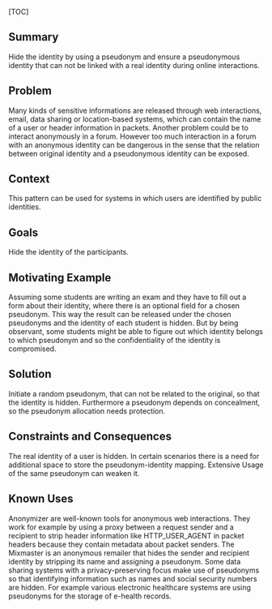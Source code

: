 [TOC]

## Summary
Hide the identity by using a pseudonym and ensure a pseudonymous
identity that can not be linked with a real identity during online
interactions.

## Problem
Many kinds of sensitive informations are released through web
interactions, email, data sharing or location-based systems, which can
contain the name of a user or header information in packets. Another
problem could be to interact anonymously in a forum. However too much
interaction in a forum with an anonymous identity can be dangerous in
the sense that the relation between original identity and a
pseudonymous identity can be exposed.

## Context
This pattern can be used for systems in which users are identified by
public identities.

## Goals
Hide the identity of the participants.

## Motivating Example
Assuming some students are writing an exam and they have to fill out a
form about their identity, where there is an optional field for a
chosen pseudonym. This way the result can be released under the chosen
pseudonyms and the identity of each student is hidden. But by being
observant, some students might be able to figure out which identity
belongs to which pseudonym and so the confidentiality of the identity
is compromised.

## Solution
Initiate a random pseudonym, that can not be related to the original,
so that the identity is hidden. Furthermore a pseudonym depends on
concealment, so the pseudonym allocation needs protection.

## Constraints and Consequences
The real identity of a user is hidden. In certain scenarios there is a
need for additional space to store the pseudonym-identity mapping.
Extensive Usage of the same pseudonym can weaken it.

## Known Uses
Anonymizer are well-known tools for anonymous web interactions. They
work for example by using a proxy between a request sender and a
recipient to strip header information like HTTP_USER_AGENT in packet
headers because they contain metadata about packet senders. The
Mixmaster is an anonymous remailer that hides the sender and recipient
identity by stripping its name and assigning a pseudonym. Some data
sharing systems with a privacy-preserving focus make use of pseudonyms
so that identifying information such as names and social security
numbers are hidden. For example various electronic healthcare systems
are using pseudonyms for the storage of e-health records.